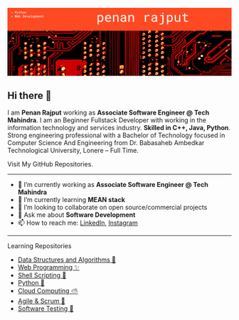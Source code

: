 ![Banner Image](Background.jpg)

## Hi there 👋

I am **Penan Rajput** working as **Associate Software Engineer @ Tech Mahindra**. I am an Beginner Fullstack Developer with working in the information technology and services industry. **Skilled in C++, Java, Python**. Strong engineering professional with a Bachelor of Technology focused in Computer Science And Engineering from Dr. Babasaheb Ambedkar Technological University, Lonere – Full Time.

Visit My GitHub Repositories.

---

- 💼 I’m currently working as **Associate Software Engineer @ Tech Mahindra** 
- 📖 I’m currently learning **MEAN stack** 
- 👯 I’m looking to collaborate on open source/commercial projects 
- 💬 Ask me about **Software Development** 
- 📫 How to reach me: [LinkedIn](https://www.linkedin.com/in/penanrajput/), [Instagram](https://www.instagram.com/penan_rajput/) 

---
Learning Repositories
* [Data Structures and Algorithms 💓]()
* [Web Programming ✨]()
* [Shell Scripting 🤩]()
* [Python 🐍](domains/python.md)
* [Cloud Computing ⛅]()
* [Agile & Scrum 🧐]()
* [Software Testing 🧪]()
